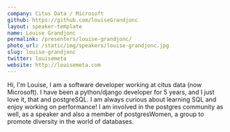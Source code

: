 ```yaml
---
company: Citus Data / Microsoft
github: https://github.com/louiseGrandjonc
layout: speaker-template
name: Louise Grandjonc
permalink: /presenters/louise-grandjonc/
photo_url: /static/img/speakers/louise-grandjonc.jpg
slug: louise-grandjonc
twitter: louisemeta
website: http://louisemeta.com
---
```


Hi, I'm Louise, I am a software developer working at citus data (now Microsoft). I have been a python/django developer for 5 years, and I just love it, that and postgreSQL. I am always curious about learning SQL and enjoy working on performance! I am involved in the postgres community as well, as a speaker and also a member of postgresWomen, a group to promote diversity in the world of databases.
